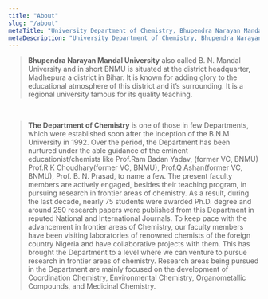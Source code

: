 ```yaml
---
title: "About"
slug: "/about"
metaTitle: "University Department of Chemistry, Bhupendra Narayan Mandal University"
metaDescription: "University Department of Chemistry, Bhupendra Narayan Mandal University, Madhepura (Bihar)."
---
```


>**Bhupendra Narayan Mandal University** also called B. N. Mandal University and in short BNMU is situated at the district headquarter, Madhepura a district in Bihar. It is known for adding glory to the educational atmosphere of this district and it’s surrounding. It is a regional university famous for its quality teaching.
<br /> 

>**The Department of Chemistry** is one of those in few Departments, which were established soon after the inception of the B.N.M University in 1992. Over the period, the Department has been nurtured under the able guidance of the eminent educationist/chemists like Prof.Ram Badan Yadav, (former VC, BNMU)  Prof.R K Choudhary(former VC, BNMU), Prof.Q Ashan(former VC, BNMU), Prof. B. N. Prasad,  to name a few. The present faculty members are actively engaged, besides their teaching program, in pursuing research in frontier areas of chemistry. As a result, during the last decade, nearly 75 students were awarded Ph.D. degree and around 250 research papers were published from this Department in reputed National and International Journals. To keep pace with the advancement in frontier areas of Chemistry, our faculty members have been visiting laboratories of renowned chemists of the foreign country Nigeria and have collaborative projects with them. This has brought the Department to a level where we can venture to pursue research in frontier areas of chemistry. Research areas being pursued in the Department are mainly focused on the development of Coordination Chemistry, Environmental Chemistry, Organometallic Compounds, and Medicinal Chemistry.
